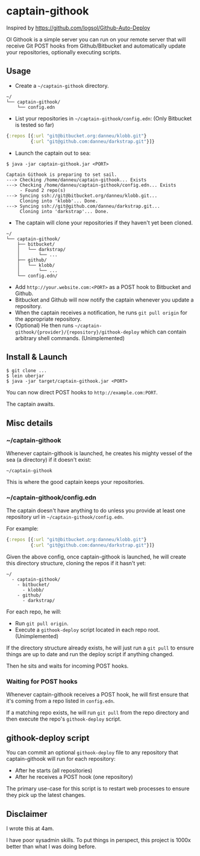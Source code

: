 
# captain-githook

Inspired by https://github.com/logsol/Github-Auto-Deploy

Ol Githook is a simple server you can run on your remote server that will receive Git POST hooks from Github/Bitbucket and automatically update your repositories, optionally executing scripts.

## Usage

- Create a `~/captain-githook` directory.

```
~/
└── captain-githook/
    └── config.edn
```

- List your repositories in `~/captain-githook/config.edn`: (Only Bitbucket is tested so far)

``` clojure
{:repos [{:url "git@bitbucket.org:danneu/klobb.git"}
         {:url "git@github.com:danneu/darkstrap.git"}]}
```

- Launch the captain out to sea:

```
$ java -jar captain-githook.jar <PORT>

Captain Githook is preparing to set sail.
---> Checking /home/danneu/captain-githook... Exists
---> Checking /home/danneu/captain-githook/config.edn... Exists
     - Found 2 repo(s)
---> Syncing ssh://git@bitbucket.org/danneu/klobb.git...
     Cloning into 'klobb'... Done.
---> Syncing ssh://git@github.com/danneu/darkstrap.git...
     Cloning into 'darkstrap'... Done.
```

- The captain will clone your repositories if they haven't yet been cloned.

```
~/
└── captain-githook/
    ├── bitbucket/
    │   └── darkstrap/
    │       └── ...
    ├── github/
    │   └── klobb/
    │       └── ...
    └── config.edn/
```

- Add `http://your.website.com:<PORT>` as a POST hook to Bitbucket and Github.
- Bitbucket and Github will now notify the captain whenever you update a repository.
- When the captain receives a notification, he runs `git pull origin` for the appropriate repository.
- (Optional) He then runs `~/captain-githook/{provider}/{repository}/githook-deploy` which can contain arbitrary shell commands. (Unimplemented)

## Install & Launch

    $ git clone ...
    $ lein uberjar
    $ java -jar target/captain-githook.jar <PORT>
    
You can now direct POST hooks to `http://example.com:PORT`. 

The captain awaits.
    
## Misc details

### ~/captain-githook

Whenever captain-githook is launched, he creates his mighty vessel of the sea (a directory) if it doesn't exist:

    ~/captain-githook
    
This is where the good captain keeps your repositories.

### ~/captain-githook/config.edn

The captain doesn't have anything to do unless you provide at least one repository url in `~/captain-githook/config.edn`.

For example:

``` clojure
{:repos [{:url "git@bitbucket.org:danneu/klobb.git"}
         {:url "git@github.com:danneu/darkstrap.git"}]}
```

Given the above config, once captain-githook is launched, he will create this directory structure, cloning the repos if it hasn't yet:

    ~/
      - captain-githook/
        - bitbucket/
          - klobb/
        - github/
          - darkstrap/
        
For each repo, he will:

- Run `git pull origin`.
- Execute a `githook-deploy` script located in each repo root. (Unimplemented)

If the directory structure already exists, he will just run a `git pull` to ensure things are up to date and run the deploy script if anything changed.

Then he sits and waits for incoming POST hooks.

### Waiting for POST hooks

Whenever captain-githook receives a POST hook, he will first ensure that it's coming from a repo listed in `config.edn`.

If a matching repo exists, he will run `git pull` from the repo directory and then execute the repo's `githook-deploy` script.

## githook-deploy script

You can commit an optional `githook-deploy` file to any repository that captain-githook will run for each repository:

- After he starts (all repositories)
- After he receives a POST hook (one repository)

The primary use-case for this script is to restart web processes to ensure they pick up the latest changes.

## Disclaimer

I wrote this at 4am.

I have poor sysadmin skills. To put things in perspect, this project is 1000x better than what I was doing before.
